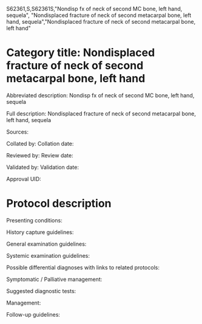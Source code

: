 S62361,S,S62361S,"Nondisp fx of neck of second MC bone, left hand, sequela", "Nondisplaced fracture of neck of second metacarpal bone, left hand, sequela","Nondisplaced fracture of neck of second metacarpal bone, left hand"
# Category title: Nondisplaced fracture of neck of second metacarpal bone, left hand

Abbreviated description: Nondisp fx of neck of second MC bone, left hand, sequela

Full description: Nondisplaced fracture of neck of second metacarpal bone, left hand, sequela

Sources:

Collated by:
Collation date:

Reviewed by:
Review date:

Validated by:
Validation date:

Approval UID:

# Protocol description

Presenting conditions:

History capture guidelines:

General examination guidelines:

Systemic examination guidelines:

Possible differential diagnoses with links to related protocols:

Symptomatic / Palliative management:

Suggested diagnostic tests:

Management:

Follow-up guidelines:
